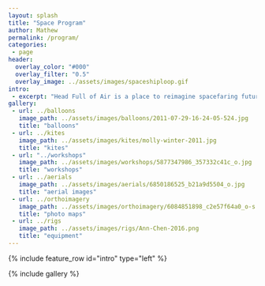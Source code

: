 ```yaml
---
layout: splash
title: "Space Program"
author: Mathew
permalink: /program/
categories:
 - page
header:
  overlay_color: "#000"
  overlay_filter: "0.5"
  overlay_image: ../assets/images/spaceshiploop.gif
intro: 
 - excerpt: "Head Full of Air is a place to reimagine spacefaring futurity within reach, a personal space program to make near space living accessible. I work to advance long-duration wind- and solar-powered flight into the stratosphere to a point where I don't have to land. This might take a while."
gallery:
 - url: ../balloons
   image_path: ../assets/images/balloons/2011-07-29-16-24-05-524.jpg
   title: "balloons"
 - url: ../kites
   image_path: ../assets/images/kites/molly-winter-2011.jpg
   title: "kites"
 - url: "../workshops"
   image_path: ../assets/images/workshops/5877347986_357332c41c_o.jpg
   title: "workshops"
 - url: ../aerials
   image_path: ../assets/images/aerials/6850186525_b21a9d5504_o.jpg
   title: "aerial images"
 - url: ../orthoimagery
   image_path: ../assets/images/orthoimagery/6084851898_c2e57f64a0_o-s.jpg
   title: "photo maps"  
 - url: ../rigs
   image_path: ../assets/images/rigs/Ann-Chen-2016.png
   title: "equipment"
---
```


{% include feature_row id="intro" type="left" %}

{% include gallery %}